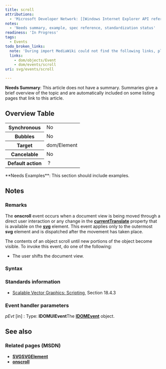 ```yaml
---
title: scroll
attributions:
  - 'Microsoft Developer Network: [[Windows Internet Explorer API reference](http://msdn.microsoft.com/en-us/library/ie/hh828809%28v=vs.85%29.aspx) Article]'
notes:
  - 'Needs summary, example, spec reference, standardization status'
readiness: 'In Progress'
tags:
  - Events
todo_broken_links:
  note: 'During import MediaWiki could not find the following links, please fix and adjust this list.'
  links:
    - dom/objects/Event
    - dom/events/scroll
uri: svg/events/scroll

---
```

**Needs Summary**: This article does not have a summary. Summaries give a brief overview of the topic and are automatically included on some listing pages that link to this article.

## <span>Overview Table</span>

<table class="wikitable">
<tr>
<th>
Synchronous

</th>
<td>
No

</td>
</tr>
<tr>
<th>
Bubbles

</th>
<td>
No

</td>
</tr>
<tr>
<th>
Target

</th>
<td>
dom/Element

</td>
</tr>
<tr>
<th>
Cancelable

</th>
<td>
No

</td>
</tr>
<tr>
<th>
Default action

</th>
<td>
 ?

</td>
</tr>
</table>
**Needs Examples**: This section should include examples.

## <span>Notes</span>

### <span>Remarks</span>

The **onscroll** event occurs when a document view is being moved through a direct user interaction or any change in the [**currentTranslate**](/svg/properties/currentTranslate) property that is available on the [**svg**](/svg/elements/svg) element. This event applies only to the outermost **svg** element and is dispatched after the movement has taken place.

The contents of an object scroll until new portions of the object become visible. To invoke this event, do one of the following:

-   The user shifts the document view.

### <span>Syntax</span>

### <span>Standards information</span>

-   [Scalable Vector Graphics: Scripting](http://go.microsoft.com/fwlink/p/?linkid=204745), Section 18.4.3

### <span>Event handler parameters</span>

*pEvt* [in]
:   Type: **IDOMUIEvent**The [**IDOMEvent**](/w/index.php?title=dom/objects/Event&action=edit&redlink=1) object.

## <span>See also</span>

### <span>Related pages (MSDN)</span>

-   [**SVGSVGElement**](/svg/elements/svg)
-   [**onscroll**](/w/index.php?title=dom/events/scroll&action=edit&redlink=1)

